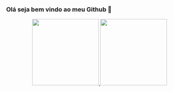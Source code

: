 ### Olá seja bem vindo ao meu Github 👋
<div align="center">
  <a href="https://github.com/Gil4567">
  <img height="180em" src="https://github-readme-stats.vercel.app/api?username=gil4567&show_icons=true&theme=darka&include_all_commits=true&count_private=true"/>
  <img height="180em" src="https://github-readme-stats.vercel.app/api/top-langs/?username=gil4567&layout=compact&langs_count=7&theme=dark"/>
</div>
  
